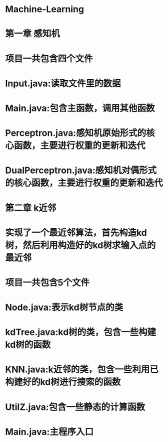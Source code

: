 # Machine-Learning
# 第一章 感知机
# 项目一共包含四个文件
# Input.java:读取文件里的数据
# Main.java:包含主函数，调用其他函数
# Perceptron.java:感知机原始形式的核心函数，主要进行权重的更新和迭代
# DualPerceptron.java:感知机对偶形式的核心函数，主要进行权重的更新和迭代
# 第二章 k近邻
# 实现了一个最近邻算法，首先构造kd树，然后利用构造好的kd树求输入点的最近邻
# 项目一共包含5个文件
# Node.java:表示kd树节点的类
# kdTree.java:kd树的类，包含一些构建kd树的函数
# KNN.java:k近邻的类，包含一些利用已构建好的kd树进行搜索的函数
# UtilZ.java:包含一些静态的计算函数
# Main.java:主程序入口
